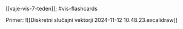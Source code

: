[[vaje-vis-7-teden]]; #vis-flashcards 

Primer: 
![[Diskretni slučajni vektorji 2024-11-12 10.48.23.excalidraw]]